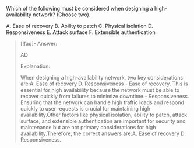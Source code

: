 
Which of the following must be considered when designing a high-availability network? (Choose two). 

A. Ease of recovery 
B. Ability to patch 
C. Physical isolation 
D. Responsiveness 
E. Attack surface 
F. Extensible authentication

> [!faq]- Answer: 
> 
> AD 
> 
> Explanation: 
> 
> When designing a high-availability network, two key considerations are:A. Ease of recovery D. Responsiveness - Ease of recovery. This is essential for high availability because the network must be able to recover quickly from failures to minimize downtime.- Responsiveness. Ensuring that the network can handle high traffic loads and respond quickly to user requests is crucial for maintaining high availability.Other factors like physical isolation, ability to patch, attack surface, and extensible authentication are important for security and maintenance but are not primary considerations for high availability.Therefore, the correct answers are:A. Ease of recovery D. Responsiveness.

